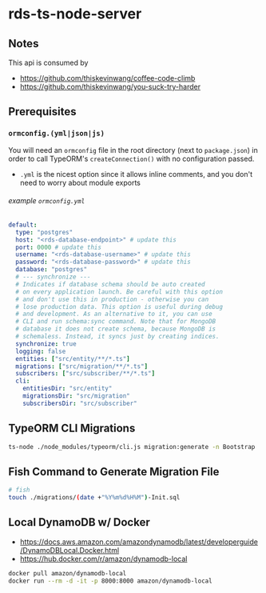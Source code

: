 # rds-ts-node-server

## Notes

This api is consumed by

- https://github.com/thiskevinwang/coffee-code-climb
- https://github.com/thiskevinwang/you-suck-try-harder

## Prerequisites

### `ormconfig.(yml|json|js)`

You will need an `ormconfig` file in the root directory (next to `package.json`) in order to call TypeORM's `createConnection()` with no configuration passed.

- `.yml` is the nicest option since it allows inline comments, and you don't need to worry about module exports

###### example `ormconfig.yml`

```yml
default:
  type: "postgres"
  host: "<rds-database-endpoint>" # update this
  port: 0000 # update this
  username: "<rds-database-username>" # update this
  password: "<rds-database-password>" # update this
  database: "postgres"
  # --- synchronize ---
  # Indicates if database schema should be auto created
  # on every application launch. Be careful with this option
  # and don't use this in production - otherwise you can
  # lose production data. This option is useful during debug
  # and development. As an alternative to it, you can use
  # CLI and run schema:sync command. Note that for MongoDB
  # database it does not create schema, because MongoDB is
  # schemaless. Instead, it syncs just by creating indices.
  synchronize: true
  logging: false
  entities: ["src/entity/**/*.ts"]
  migrations: ["src/migration/**/*.ts"]
  subscribers: ["src/subscriber/**/*.ts"]
  cli:
    entitiesDir: "src/entity"
    migrationsDir: "src/migration"
    subscribersDir: "src/subscriber"
```

## TypeORM CLI Migrations

```bash
ts-node ./node_modules/typeorm/cli.js migration:generate -n Bootstrap
```

## Fish Command to Generate Migration File

```bash
# fish
touch ./migrations/(date +"%Y%m%d%H%M")-Init.sql
```

## Local DynamoDB w/ Docker

- https://docs.aws.amazon.com/amazondynamodb/latest/developerguide/DynamoDBLocal.Docker.html
- https://hub.docker.com/r/amazon/dynamodb-local

```bash
docker pull amazon/dynamodb-local
docker run --rm -d -it -p 8000:8000 amazon/dynamodb-local
```
